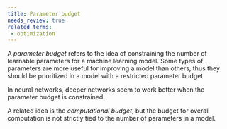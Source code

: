 ```yaml
---
title: Parameter budget
needs_review: true
related_terms:
 - optimization
---
```

A *parameter budget* refers to the idea of constraining the number
of learnable parameters for a machine learning model. Some types
of parameters are more useful for improving a model
than others, thus they should be prioritized in a model
with a restricted parameter budget.

In neural networks, deeper networks seem to work better when the parameter
budget is constrained.

A related idea is the *computational budget*, but the budget for overall computation is not strictly tied to the number of parameters in a model.